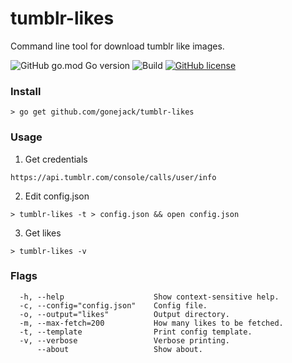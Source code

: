 # tumblr-likes
Command line tool for download tumblr like images.

![GitHub go.mod Go version](https://img.shields.io/github/go-mod/go-version/gonejack/tumblr-likes)
![Build](https://github.com/gonejack/tumblr-likes/actions/workflows/go.yml/badge.svg)
[![GitHub license](https://img.shields.io/github/license/gonejack/tumblr-likes.svg?color=blue)](LICENSE)

### Install
```shell
> go get github.com/gonejack/tumblr-likes
```

### Usage
1. Get credentials
```
https://api.tumblr.com/console/calls/user/info 
```
2. Edit config.json
```shell
> tumblr-likes -t > config.json && open config.json
```
3. Get likes
```shell
> tumblr-likes -v
```

### Flags
```
  -h, --help                    Show context-sensitive help.
  -c, --config="config.json"    Config file.
  -o, --output="likes"          Output directory.
  -m, --max-fetch=200           How many likes to be fetched.
  -t, --template                Print config template.
  -v, --verbose                 Verbose printing.
      --about                   Show about.
```
